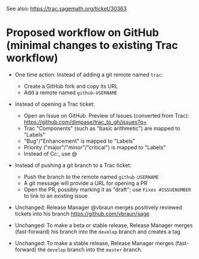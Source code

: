 See also: https://trac.sagemath.org/ticket/30363


# Proposed workflow on GitHub (minimal changes to existing Trac workflow)

- One time action: Instead of adding a git remote named `trac`:
  
  - Create a GitHub fork and copy its URL
  - Add a remote named `github-USERNAME`

- Instead of opening a Trac ticket:

  - Open an Issue on GitHub. Preview of Issues (converted from Trac): https://github.com/dimpase/trac_to_gh/issues?q=
  - Trac "Components" (such as "basic arithmetic") are mapped to "Labels"
  - "Bug"/"Enhancement" is mapped to "Labels"
  - Priority ("major"/"minor"/"critical") is mapped to "Labels"
  - Instead of Cc:, use @

- Instead of pushing a git branch to a Trac ticket:

  - Push the branch to the remote named `github-USERNAME`
  - A git message will provide a URL for opening a PR
  - Open the PR, possibly marking it as "draft"; use `Fixes #ISSUENUMBER` to link to an existing issue

- Unchanged: Release Manager @vbraun merges positively reviewed tickets into his branch https://github.com/vbraun/sage
- Unchanged: To make a beta or stable release, Release Manager merges (fast-forward) his branch into the `develop` branch and creates a tag
- Unchanged: To make a stable release, Release Manager merges (fast-forward) the `develop` branch into the `master` branch.


